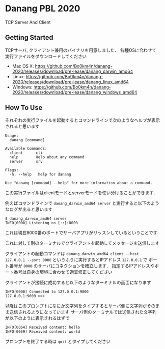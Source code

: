 # Danang PBL 2020

TCP Server And Client

## Getting Started

TCPサーバ, クライアント兼用のバイナリを用意しました．
各種OSに合わせて実行ファイルをダウンロードしてください

- Mac OS X: https://github.com/Bo0km4n/danang-2020/releases/download/pre-lease/danang_darwin_amd64
- Linux: https://github.com/Bo0km4n/danang-2020/releases/download/pre-lease/danang_linux_amd64
- Windows: https://github.com/Bo0km4n/danang-2020/releases/download/pre-lease/danang_windows_amd64

## How To Use

それぞれの実行ファイルを起動するとコマンドラインで次のようなヘルプが表示されると思います

```
Usage:
  danang [command]

Available Commands:
  client      cli
  help        Help about any command
  server      srv

Flags:
  -h, --help   help for danang

Use "danang [command] --help" for more information about a command.
```

この実行ファイルはclientモードとserverモードを使い分けることができます.

例えばコマンドラインで `danang_darwin_amd64 server` と実行すると以下のようなログが出ると思います

```
$ danang_darwin_amd64 server
INFO[0000] Listening on [::]:8000
```

これは現在8000番のポートでサーバアプリがリッスンしているということです

これに対して別のターミナルでクライアントを起動してメッセージを送信します

クライアントの起動コマンドは `danang_darwin_amd64 client --host 127.0.0.1 --port 8000`
というふうに実行するとIPアドレス `127.0.0.1` で ポート番号が `8000` のサーバにコネクションを確立します．
指定するIPアドレスやポート番号は自身の環境に合わせて適宜修正してください

クライアントが接続に成功すると以下のようなターミナルの画面になります

```
INFO[0000] Connected to 127.0.0.1:9000
127.0.0.1:9000 >>>
```

以降はこのプロンプトになにか文字列をタイプするとサーバ側に文字列がそのまま送信されるようになっています
サーバ側のターミナルでは送信された文字列が以下のように表示されるはずで

```
INFO[0054] Received content: hello
INFO[0059] Received content: world
```
プロンプトを終了する時は `quit` とタイプしてください
